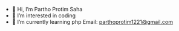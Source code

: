 - 👋 Hi, I’m Partho Protim Saha
- 👀 I’m interested in coding
- 🌱 I’m currently learning php
Email: parthoprotim1221@gmail.com

